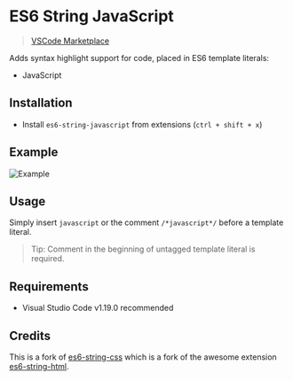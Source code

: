 # ES6 String JavaScript 
> [VSCode Marketplace](https://marketplace.visualstudio.com/items?itemName=zjcompt.es6-string-javascript)

Adds syntax highlight support for code, placed in ES6 template literals:
- JavaScript

## Installation

- Install `es6-string-javascript` from extensions (`ctrl + shift + x`)

## Example

![Example](https://github.com/zjcompt/es6-string-javascript/raw/master/docs/demo.png)

## Usage

Simply insert `javascript` or the comment `/*javascript*/` before a template literal.

> Tip: Comment in the beginning of untagged template literal is required.

## Requirements

- Visual Studio Code v1.19.0 recommended

## Credits

This is a fork of [es6-string-css](https://github.com/bashmish/es6-string-css) which is a fork of the awesome extension [es6-string-html](https://github.com/mydesireiscoma/es6-string-html/).